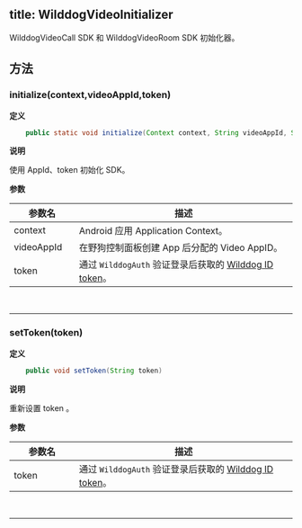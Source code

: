 title: WilddogVideoInitializer
---
WilddogVideoCall SDK 和 WilddogVideoRoom SDK 初始化器。

## 方法

### initialize(context,videoAppId,token)

**定义**
   
```java
    public static void initialize(Context context, String videoAppId, String token)
```
**说明**

使用 AppId、token 初始化 SDK。

**参数**

| 参数名 | 描述 |
|---|---|
| context | Android 应用 Application Context。 |
| videoAppId | 在野狗控制面板创建 App 后分配的 Video AppID。 |
| token | 通过 `WilddogAuth` 验证登录后获取的 [Wilddog ID token](/auth/Android/guide/concept.html#身份认证令牌)。 |

</br>

---

### setToken(token)

**定义**
   
```java
    public void setToken(String token)
```
**说明**

重新设置 token 。

**参数**
<style>
table th:first-of-type {
    width: 100px;
}
</style>

| 参数名 | 描述 |
|---|---|
| token | 通过 `WilddogAuth` 验证登录后获取的 [Wilddog ID token](/auth/Android/guide/concept.html#身份认证令牌)。 |

</br>

---

